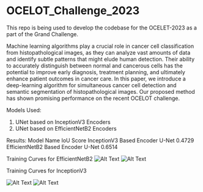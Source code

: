 # OCELOT_Challenge_2023
This repo is being used to develop the codebase for the OCELET-2023 as a part of the Grand Challenge.

Machine learning algorithms play a crucial role in cancer cell classification from histopathological images, as they can analyze vast amounts of data and identify subtle patterns that might elude human detection. Their ability to accurately distinguish between normal and cancerous cells has the potential to improve early diagnosis, treatment planning, and ultimately enhance patient outcomes in cancer care. In this paper, we introduce a deep-learning algorithm for simultaneous cancer cell detection and semantic segmentation of histopathological images. Our proposed method has shown promising performance on the recent OCELOT challenge.  

Models Used: 
1. UNet based on InceptionV3 Encoders
2. UNet based on EfficientNetB2 Encoders

Results:
Model Name	                               IoU Score
InceptionV3 Based Encoder U-Net	             0.4729
EfficientNetB2 Based Encoder U-Net	         0.6514

Training Curves for EfficientNetB2
![Alt Text]((https://github.com/ahan-2000/OCELOT_Challenge_2023/blob/main/Images/download.png)https://github.com/ahan-2000/OCELOT_Challenge_2023/blob/main/Images/download.png)
![Alt Text]((https://github.com/ahan-2000/OCELOT_Challenge_2023/blob/main/Images/download3.png)https://github.com/ahan-2000/OCELOT_Challenge_2023/blob/main/Images/download3.png)

Training Curves for InceptionV3

![Alt Text]([image-url](https://github.com/ahan-2000/OCELOT_Challenge_2023/blob/main/Images/download1.png)https://github.com/ahan-2000/OCELOT_Challenge_2023/blob/main/Images/download1.png)
![Alt Text]([image-url](https://github.com/ahan-2000/OCELOT_Challenge_2023/blob/main/Images/download2.png)https://github.com/ahan-2000/OCELOT_Challenge_2023/blob/main/Images/download2.png)


